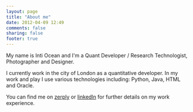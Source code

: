 ```yaml
---
layout: page
title: "About me"
date: 2012-04-09 12:49
comments: false
sharing: false
footer: true
---
```


My name is Inti Ocean and I'm a Quant Developer / Research Technologist, Photographer and Designer.

I currently work in the city of London as a quantitative developer. In my work and play I use various technologies including: Python, Java, HTML and Oracle.

You can find me on [zerply](http://zerply.com/inti) or [linkedIn](http://www.linkedin.com/in/intiocean) for further details on my work experience.